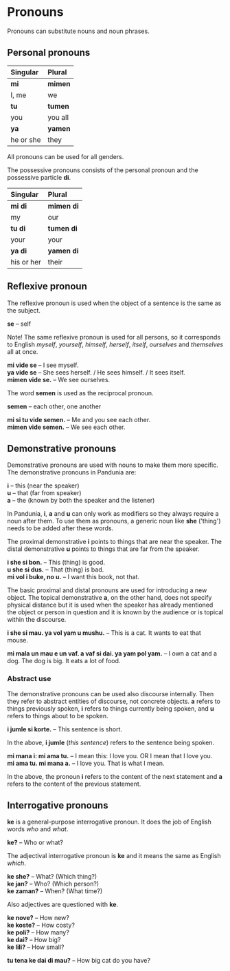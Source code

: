 # Pronouns

Pronouns can substitute nouns and noun phrases.

## Personal pronouns

| Singular    | Plural       |
|:------------|:-------------|
| **mi**      | **mimen**    |
| I, me       | we           |
| **tu**      | **tumen**    |
| you         | you all      |
| **ya**      | **yamen**    |
| he or she   | they         |

All pronouns can be used for all genders.

The possessive pronouns consists of the personal pronoun and the possessive particle **di**.

| Singular    | Plural       |
|:------------|:-------------|
| **mi di**   | **mimen di** |
| my          | our          |
| **tu di**   | **tumen di** |
| your        | your         |
| **ya di**   | **yamen di** |
| his or her  | their        |


## Reflexive pronoun

The reflexive pronoun is used when the object of a sentence is the same as the subject.

**se**
– self

Note! The same reflexive pronoun is used for all persons,
so it corresponds to English _myself_, _yourself_, _himself_, _herself_, _itself_, _ourselves_ and _themselves_ all at once.

**mi vide se**
– I see myself.  
**ya vide se**
– She sees herself. / He sees himself. / It sees itself.  
**mimen vide se.**
– We see ourselves.

The word **semen** is used as the reciprocal pronoun.

**semen**
– each other, one another

**mi si tu vide semen.**
– Me and you see each other.  
**mimen vide semen.**
– We see each other.


## Demonstrative pronouns

Demonstrative pronouns are used with nouns to make them more specific.
The demonstrative pronouns in Pandunia are:

**i**
– this (near the speaker)  
**u**
– that (far from speaker)  
**a**
– the (known by both the speaker and the listener)




In Pandunia, **i**, **a** and **u** can only work as modifiers
so they always require a noun after them.
To use them as pronouns, a generic noun like
**she**
('thing') needs to be added after these words.

The proximal demonstrative **i** points to things that are near the speaker.
The distal demonstrative **u** points to things that are far from the speaker.

**i she si bon.**
– This (thing) is good.  
**u she si dus.**
– That (thing) is bad.  
**mi vol i buke, no u.**
– I want this book, not that.

The basic proximal and distal pronouns are used for introducing a new object.
The topical demonstrative **a**, on the other hand,
does not specify physical distance
but it is used when the speaker has already mentioned the object or person in question
and it is known by the audience or is topical within the discourse.

**i she si mau. ya vol yam u mushu.**
– This is a cat. It wants to eat that mouse.

**mi mala un mau e un vaf. a vaf si dai. ya yam pol yam.**
– I own a cat and a dog. The dog is big. It eats a lot of food.


### Abstract use

The demonstrative pronouns can be used also discourse internally.
Then they refer to abstract entities of discourse, not concrete objects.
**a** refers to things previously spoken,
**i** refers to things currently being spoken,
and **u** refers to things about to be spoken.

**i jumle si korte.**
– This sentence is short.

In the above, **i jumle** (_this sentence_) refers to the sentence being spoken.

**mi mana i: mi ama tu.**
– I mean this: I love you. OR I mean that I love you.  
**mi ama tu. mi mana a.**
– I love you. That is what I mean.

In the above, the pronoun **i** refers to the content of the next statement
and **a** refers to the content of the previous statement.


## Interrogative pronouns

**ke** is a general-purpose interrogative pronoun.
It does the job of English words _who_ and _what_.

**ke?**
– Who or what?  

The adjectival interrogative pronoun is **ke**
and it means the same as English _which_.

**ke she?**
– What? (Which thing?)  
**ke jan?**
– Who? (Which person?)  
**ke zaman?**
– When? (What time?)  

Also adjectives are questioned with **ke**.

**ke nove?**
– How new?  
**ke koste?**
– How costy?  
**ke poli?**
– How many?  
**ke dai?**
– How big?  
**ke lili?**
– How small?

**tu tena ke dai di mau?**
– How big cat do you have?


